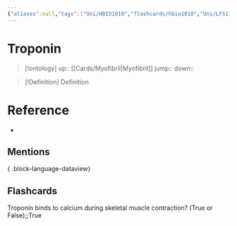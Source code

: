 ```yaml
---
{"aliases":null,"tags":["Uni/HBIO1010","flashcards/hbio1010","Uni/LFS112","flashcards/LFS112"],"dg-publish":true,"permalink":"/cards/troponin/","dgPassFrontmatter":true}
---
```


# Troponin

> [!ontology]
> up:: [[Cards/Myofibril\|Myofibril]]
> jump:: 
> down:: 

> [!Definition] Definition

# Reference

- 

## Mentions


{ .block-language-dataview}

## Flashcards

Troponin binds to calcium during skeletal muscle contraction? (True or False);;True
<!--SR:!2024-09-03,1,210-->